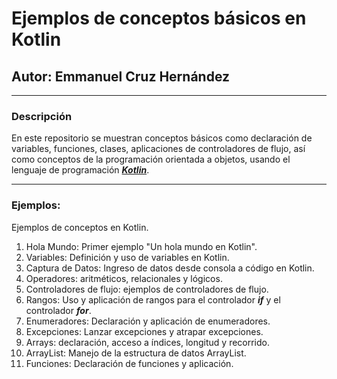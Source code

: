 # Ejemplos de conceptos básicos en Kotlin
## Autor: Emmanuel Cruz Hernández

----

### Descripción
En este repositorio se muestran conceptos básicos como declaración de variables, funciones, clases, aplicaciones de controladores de flujo, así como conceptos de la programación orientada a objetos, usando el lenguaje de programación [***Kotlin***](https://kotlinlang.org/docs/home.html).

----

### Ejemplos:
Ejemplos de conceptos en Kotlin.

1. Hola Mundo: Primer ejemplo "Un hola mundo en Kotlin".
2. Variables: Definición y uso de variables en Kotlin.
3. Captura de Datos: Ingreso de datos desde consola a código en Kotlin.
4. Operadores: aritméticos, relacionales y lógicos.
5. Controladores de flujo: ejemplos de controladores de flujo.
6. Rangos: Uso y aplicación de rangos para el controlador ***if*** y el controlador ***for***.
7. Enumeradores: Declaración y aplicación de enumeradores.
8. Excepciones: Lanzar excepciones y atrapar excepciones.
9. Arrays: declaración, acceso a índices, longitud y recorrido.
10. ArrayList: Manejo de la estructura de datos ArrayList.
11. Funciones: Declaración de funciones y aplicación.
